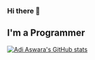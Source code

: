 ### Hi there 👋

## I'm a Programmer

[![Adi Aswara's GitHub stats](https://github-readme-stats.vercel.app/api?username=aswara)](https://github.com/anuraghazra/github-readme-stats)
<!-- Here are some ideas to get you started:

- 🔭 I’m currently working on ...
- 🌱 I’m currently learning ...
- 👯 I’m looking to collaborate on ...
- 🤔 I’m looking for help with ...
- 💬 Ask me about ...
- 📫 How to reach me: ...
- 😄 Pronouns: ...
- ⚡ Fun fact: ...
 -->
